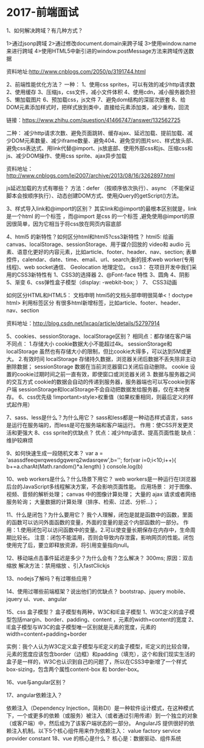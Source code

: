 # 2017-前端面试


1、如何解决跨域？有几种方式？

1>通过jsonp跨域
2>通过修改document.domain来跨子域
3>使用window.name来进行跨域
4>使用HTML5中新引进的window.postMessage方法来跨域传送数据

资料地址:http://www.cnblogs.com/2050/p/3191744.html

2、前端性能优化方法？
一种：
1、使用css sprites，可以有效的减少http请求数
2、使用缓存
3、压缩js，css文件，减小文件体积
4、使用cdn，减小服务器负担
5、懒加载图片
6、预加载css，js文件
7、避免dom结构的深层次嵌套
8、给DOM元素添加样式时，把样式放到类中，直接给元素添加类，减少重构，回流

链接：https://www.zhihu.com/question/41466747/answer/132562725

二种：
减少http请求次数、避免页面跳转、缓存ajax、延迟加载、提前加载、减少DOM元素数量、减少iframe数量、避免404、避免空的图片src、样式放头部、避免css表达式、用link代替@import、js放底部、使用外部css和js、压缩css和js、减少DOM操作、使用css sprite、ajax异步加载

资料地址：http://www.cnblogs.com/lei2007/archive/2013/08/16/3262897.html

js延迟加载的方式有哪些？
方法：defer （按顺序依次执行）、async （不能保证脚本会按顺序执行）、动态创建DOM方式、使用jQuery的getScript()方法。

3、样式导入link和@import的区别？
其实link和@import的最根本区别就是，link 是一个html 的一个标签 ，而@import 是css 的一个标签 ,避免使用@import的原因很简单，因为它相当于将css放在网页内容底部

4、html5 的新特性？如何区分html和html5?css3新特性？
html5:
绘画 canvas、localStorage、sessionStorage、用于媒介回放的 video和 audio 元素、语意化更好的内容元素，比如article、footer、header、nav、section;
     表单控件，calendar、date、time、email、url、search;新的技术web worker(专用线程)、web socket通信、 Geolocation 地理定位。
css3：
在项目开发中我们采用的CSS3新特性有 
1、CSS3的选择器
2、@Font-face 特性
3、圆角
4、阴影
5、渐变
6、css弹性盒子模型（display: -webkit-box; ）
7、 CSS3动画

如何区分HTML和HTML5：
文档申明
        html5的文档头部申明很简单<！doctype html>
利用标签区分
        有很多html新增标签，比如article、footer、header、nav、section

资料地址：http://blog.csdn.net/lxcao/article/details/52797914

5、cookies、sessionStorage、localStorage区别？
相同点：都存储在客户端
不同点：
1.存储大小
cookie数据大小不能超过4k。
sessionStorage和localStorage 虽然也有存储大小的限制，但比cookie大得多，可以达到5M或更大。
2.有效时间
localStorage 存储持久数据，浏览器关闭后数据不丢失除非主动删除数据；
sessionStorage 数据在当前浏览器窗口关闭后自动删除。
cookie 设置的cookie过期时间之前一直有效，即使窗口或浏览器关闭
3. 数据与服务器之间的交互方式
cookie的数据会自动的传递到服务器，服务器端也可以写cookie到客户端
sessionStorage和localStorage不会自动把数据发给服务器，仅在本地保存。
6、css优先级
!important>style>权重值（如果权重相同，则最后定义的样式起作用）

7、sass、less是什么？为什么用它？
sass和less都是一种动态样式语言，sass是运行在服务端的，而less是可在服务端和客户端运行。
作用：使CSS开发更灵活和更强大
8、css sprite的优缺点？
优点：减少http请求、提高页面性能
缺点：维护较麻烦

9、如何快速生成一段随机文本？
var a = 'asassdfeeqwrqwesdgqwerq2wdasrqew',b='';
for(var i=0;i<10;i++){
b+=a.charAt(Math.random()*a.length)
}
console.log(b)

10、web workers是什么？什么场景下用它？
web workers是一种运行在l浏览器后台的JavaScript多线程解决方案，不会影响页面性能。
应用场景：
对于图像、视频、音频的解析处理；
canvas 中的图像计算处理；
大量的 ajax 请求或者网络服务轮询；
大量数据的计算处理（排序、检索、过滤、分析…）；

11、什么是闭包？为什么要用它？
我个人理解，闭包是就是函数中的函数，里面的函数可以访问外面函数的变量，外面的变量的是这个内部函数的一部分。
作用：1.使用闭包可以访问函数中的变量。2.可以使变量长期保存在内存中，生命周期比较长。
注意：闭包不能滥用，否则会导致内存泄露，影响网页的性能。闭包使用完了后，要立即释放资源，将引用变量指向null。

12、移动端点击事件延迟是多少？为什么会有？怎么解决？
300ms;
原因：双击缩放 
解决方法：禁用缩放 、引入fastClickjs

13、nodejs了解吗？有过哪些应用？

14、使用过哪些前端框架？说出他们的优缺点？
bootstrap、jquery mobile、jquery ui、vue、angular

15、css 盒子模型？
盒子模型有两种，W3C和IE盒子模型
1、W3C定义的盒子模型包括margin、border、padding、content ，元素的width=content的宽度
2、IE盒子模型与W3C的盒子模型唯一区别就是元素的宽度，元素的width=content+padding+border

实例：我个人认为W3C定义盒子模型与IE定义的盒子模型，IE定义的比较合理，元素的宽度应该包含border（边框）和padding（填充），这个和我们现实生活的盒子是一样的，W3C也认识到自己的问题了，所以在CSS3中新增了一个样式box-sizing，包含两个属性content-box 和 border-box。

16、vue与angular区别？

17、angular依赖注入？
 
依赖注入（Dependency Injection，简称DI）是一种软件设计模式，在这种模式下，一个或更多的依赖（或服务）被注入（或者通过引用传递）到一个独立的对象（或客户端）中，然后成为了该客户端状态的一部分。
AngularJS 提供很好的依赖注入机制。以下5个核心组件用来作为依赖注入：
value
factory
service
provider
constant
18、vue 的核心是什么？
核心是：数据驱动、组件系统
